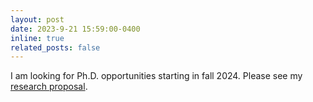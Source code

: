 ```yaml
---
layout: post
date: 2023-9-21 15:59:00-0400
inline: true
related_posts: false
---
```


I am looking for Ph.D. opportunities starting in fall 2024. Please see my [research proposal](./blog/2023/research-interest/).